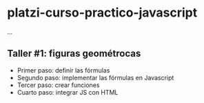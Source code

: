 # platzi-curso-practico-javascript

...

## Taller #1: figuras geométrocas

- Primer paso: definir las fórmulas
- Segundo paso: implementar las fórmulas en Javascript
- Tercer paso: crear funciones
- Cuarto paso: integrar JS con HTML 